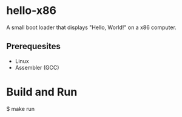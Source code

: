 # hello-x86

A small boot loader that displays "Hello, World!" on a x86 computer.

## Prerequesites

- Linux
- Assembler (GCC)

# Build and Run

$ make run


